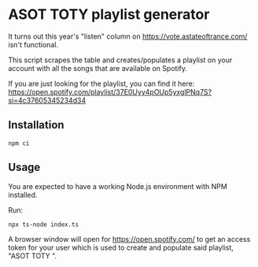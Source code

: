 # ASOT TOTY playlist generator

It turns out this year's "listen" column on https://vote.astateoftrance.com/
isn't functional.

This script scrapes the table and creates/populates a playlist on your account
with all the songs that are available on Spotify.

If you are just looking for the playlist, you can find it here:
https://open.spotify.com/playlist/37E0Uyy4pOUp5yxglPNq7S?si=4c37605345234d34


## Installation

```
npm ci
```


## Usage

You are expected to have a working Node.js environment with NPM installed.

Run:
```
npx ts-node index.ts
```

A browser window will open for https://open.spotify.com/ to get an access token
for your user which is used to create and populate said playlist, "ASOT TOTY
<year>".
